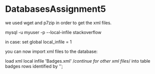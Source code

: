 # DatabasesAssignment5

we used wget and p7zip in order to get the xml files.

mysql -u myuser -p --local-infile stackoverflow

in case: set global local_infile = 1

you can now import xml files to the database:

load xml local infile 'Badges.xml' /*continue for other xml files*/
into table badges
rows identified by '<row>';
